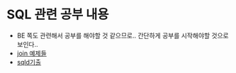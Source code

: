 # SQL 관련 공부 내용

- BE 쪽도 관련해서 공부를 해야할 것 같으므로.. 간단하게 공부를 시작해야할 것으로 보인다..
- [join 예제들](https://cceeun.tistory.com/189)
- [sqld기출](https://stricky.tistory.com/273)
